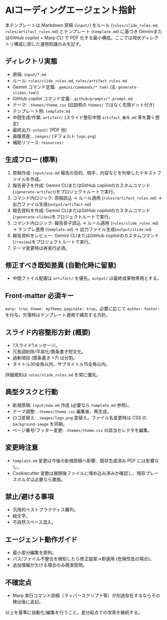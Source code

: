 # AIコーディングエージェント指針

本テンプレートは Markdown 原稿 (`input/`) をルール (`rules/slide_rules.md`, `rules/artifact_rules.md`) とテンプレート (`template.md`) に基づき GeminiまたはGitHub copilot + Marp CLI で PDF 化する最小構成。ここでは現状ディレクトリ構成に即した運用知識のみを記す。

## ディレクトリ実態
- 原稿: `input/*.md`
- ルール: `rules/slide_rules.md`, `rules/artifact_rules.md`
- Gemini コマンド定義: `.gemini/commands/*.toml` (主: `generate-slides.toml`)
- GitHub copilot コマンド定義: `.github/prompts/*.prompt.md`
- テーマ: `.themes/theme.css` (旧説明の `themes/` ではなく先頭ドット付き)
- テンプレート例: `template.md`
- 中間生成/作業: `artifact/` (スライド整形中間 `artifact_番号.md` 等を置く想定)
- 最終出力: `output/` (PDF 他)
- 画像資産: `.images/` (デフォルト `logo.png`)
- 補助リソース: `resources/`

## 生成フロー (標準)
1. 原稿作成: `input/xxx.md` 報告の目的、相手、内容などを列挙したテキストファイルを作成。
2. 報告骨子を作成: Gemini CLIまたはGitHub copilotのカスタムコマンド(`/generate-artifact`)をプロジェクトルートで実行。
3. コマンド内ロジック: 原稿読込 → ルール適用 (`rules/artifact_rules.md`) → 出力ファイル生成(`output/artifact.md`)
4. 報告資料を作成: Gemini CLIまたはGitHub copilotのカスタムコマンド(`/generate-slides`)をプロジェクトルートで実行。
5. コマンド内ロジック: 報告骨子読込 → ルール適用 (`rules/slide_rules.md`) → テンプレ適用 (`template.md`) → 出力ファイル生成(`output/slide.md`)
6. 報告資料をレビュー: Gemini CLIまたはGitHub copilotのカスタムコマンド(`/review`)をプロジェクトルートで実行。
7. テーマ変更時は再実行必須。

## 修正すべき既知差異 (自動化時に留意)
- 中間ファイル配置は `artifact/` を優先。`output/` は最終成果物専用とする。

## Front‑matter 必須キー
`marp: true`, `theme: myTheme`, `paginate: true`。必要に応じて `author:` `footer:` を付与。欠落時はテンプレート適用で補完する方針。

## スライド内容整形方針 (概要)
- 1スライド1メッセージ。
- 冗長語削除/平易化/箇条書き短文化。
- 過剰項目 (箇条書き >7) は分割。
- タイトル30全角以内、サブタイトル15全角以内。

詳細規則は `rules/slide_rules.md` を常に優先。

## 典型タスクと行動
- 新規原稿: `input/new.md` 作成 (必要なら `template.md` 参照)。
- テーマ調整: `.themes/theme.css` 編集後、再生成。
- ロゴ差替え: `.images/logo.png` 差替え。ファイル名変更時は CSS の `background-image` を同期。
- ページ番号/フッター変更: `.themes/theme.css` の該当セレクタを編集。

## 変更時注意
- `template.md` 変更は今後の新規原稿へ影響、既存生成済み PDF には影響なし。
- Cookiecutter 変数は展開後ファイルに埋め込み済みか確認し、残存プレースホルダは必要なら置換。

## 禁止/避ける事項
- 汎用的ベストプラクティス羅列。
- 絵文字。
- 不自然スペース混入。

## エージェント動作ガイド
- 最小差分編集を原則。
- パス/ファイル不整合を検知したら修正提案→即適用 (危険性低の場合)。
- 追加情報が欠ける場合のみ簡潔質問。

## 不確定点
- Marp 実行コマンド詳細（ラッパースクリプト等）が別途存在するならその検出後に追記。

以上を基準に自動化/編集を行うこと。差分起点での改善を継続する。